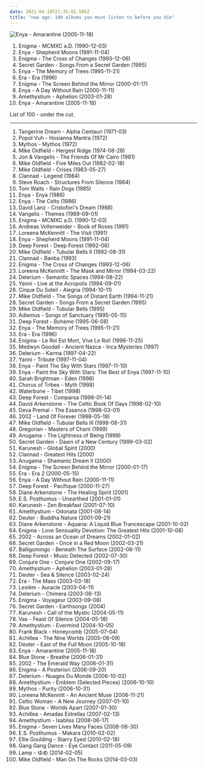 ```yaml
---
date: 2021-04-10T21:35:01.595Z
title: "new age: 100 albums you must listen to before you die"
---
```

![Enya - Amarantine (2005-11-18)](http://coverartarchive.org/release/b68a9abc-5e45-3fa6-8a6f-b0e9572ba1c9/8316179451-500.jpg "Enya - Amarantine (2005-11-18)")
<ol class="albums">
<li data-cover="http://coverartarchive.org/release/edf41191-f9ae-4eeb-9285-adbb1e1080f4/5899686673-500.jpg" data-tags="new age, enigma" role="button">Enigma - MCMXC a.D. (1990-12-03)</li>
<li data-cover="http://coverartarchive.org/release/2fbbe6b7-5679-33cf-a084-ee4bd5429807/16797026280-500.jpg" data-tags="celtic, new age" role="button">Enya - Shepherd Moons (1991-11-04)</li>
<li data-cover="https://via.placeholder.com/450" data-tags="new age" role="button">Enigma - The Cross of Changes (1993-12-06)</li>
<li data-cover="http://coverartarchive.org/release/241eeee9-802f-3bf4-85e2-733cdd209836/27181976185-500.jpg" data-tags="new age, celtic, secret garden" role="button">Secret Garden - Songs From a Secret Garden (1995)</li>
<li data-cover="http://coverartarchive.org/release/c96068a9-9d40-3756-b624-a0a7e94cf0e4/22180420062-500.jpg" data-tags="new age, celtic" role="button">Enya - The Memory of Trees (1995-11-21)</li>
<li data-cover="http://coverartarchive.org/release/e6ad5820-ad0a-3a8d-9dc8-5588aa4643d9/9943104925-500.jpg" data-tags="era, new age" role="button">Era - Era (1996)</li>
<li data-cover="http://coverartarchive.org/release/a587b53b-8e38-49bd-9546-c0289998511f/28359155946-500.jpg" data-tags="new age, enigma" role="button">Enigma - The Screen Behind the Mirror (2000-01-17)</li>
<li data-cover="http://coverartarchive.org/release/76d53e8d-a605-3a57-a188-450d6884fff5/13737540134-500.jpg" data-tags="new age, celtic, enya" role="button">Enya - A Day Without Rain (2000-11-11)</li>
<li data-cover="http://coverartarchive.org/release/5fc78c2c-3ad2-4152-b7c8-0fb25d1316e7/11792823041-500.jpg" data-tags="new age, ambient" role="button">Amethystium - Aphelion (2003-01-28)</li>
<li data-cover="http://coverartarchive.org/release/b68a9abc-5e45-3fa6-8a6f-b0e9572ba1c9/8316179451-500.jpg" data-tags="new age, celtic" role="button">Enya - Amarantine (2005-11-18)</li>
</ol>
List of 100 - under the cut.
<!-- more -->

_________________

<ol class="albums">
<li data-cover="http://coverartarchive.org/release/5da3d47c-29d6-3269-8ce8-df4668a737a9/9153707030-500.jpg" data-tags="electronic, new age, krautrock, space" role="button">
Tangerine Dream - Alpha Centauri (1971-03)
</li>
<li data-cover="http://coverartarchive.org/release/8ea4b878-756e-3579-9c91-70623918c04c/9735906881-500.jpg" data-tags="experimental, new age, krautrock" role="button">
Popol Vuh - Hosianna Mantra (1972)
</li>
<li data-cover="https://img.discogs.com/A8Q1FjBMKODKL1WWbAaHEsGrkE0=/fit-in/600x592/filters:strip_icc():format(jpeg):mode_rgb():quality(90)/discogs-images/R-501853-1219671378.jpeg.jpg" data-tags="new age, chillout" role="button">
Mythos - Mythos (1972)
</li>
<li data-cover="https://img.discogs.com/iQuDkDouKJZSou1DKToKPxqdIDs=/fit-in/600x600/filters:strip_icc():format(jpeg):mode_rgb():quality(90)/discogs-images/R-2854258-1304165274.jpeg.jpg" data-tags="progressive rock" role="button">
Mike Oldfield - Hergest Ridge (1974-08-28)
</li>
<li data-cover="https://via.placeholder.com/450" data-tags="vangelis" role="button">
Jon & Vangelis - The Friends Of Mr Cairo (1981)
</li>
<li data-cover="https://img.discogs.com/QuPHXzK98xC_y4b82k_v2NiTEGs=/fit-in/600x594/filters:strip_icc():format(jpeg):mode_rgb():quality(90)/discogs-images/R-6207532-1440860574-3062.jpeg.jpg" data-tags="progressive rock" role="button">
Mike Oldfield - Five Miles Out (1982-02-18)
</li>
<li data-cover="http://coverartarchive.org/release/c7d24b1b-213f-3271-a392-a17b3cdc0d49/9708066247-500.jpg" data-tags="progressive rock" role="button">
Mike Oldfield - Crises (1983-05-27)
</li>
<li data-cover="http://coverartarchive.org/release/17b6081f-cc8e-4dbd-b8da-ff89b6957e1a/13144429451-500.jpg" data-tags="celtic" role="button">
Clannad - Legend (1984)
</li>
<li data-cover="http://coverartarchive.org/release/29194d09-f4c5-4578-b41c-cbe976e6f330/15874058610-500.jpg" data-tags="ambient" role="button">
Steve Roach - Structures From Silence (1984)
</li>
<li data-cover="https://img.discogs.com/aRXXBW4vRsDn82_HffthzIPKoMg=/fit-in/480x360/filters:strip_icc():format(jpeg):mode_rgb():quality(90)/discogs-images/R-4551981-1512465921-4171.jpeg.jpg" data-tags="singer-songwriter" role="button">
Tom Waits - Rain Dogs (1985)
</li>
<li data-cover="http://coverartarchive.org/release/75426382-d7f5-458e-b50d-370a21c430c9/10253435044-500.jpg" data-tags="new age" role="button">
Enya - Enya (1986)
</li>
<li data-cover="http://coverartarchive.org/release/ba307aa7-3a01-4015-b9bb-2243bc0812dc/8421724752-500.jpg" data-tags="celtic" role="button">
Enya - The Celts (1986)
</li>
<li data-cover="https://img.discogs.com/GS663S7sapeLe0VxWsvOmdwK3tg=/fit-in/598x583/filters:strip_icc():format(jpeg):mode_rgb():quality(90)/discogs-images/R-2174292-1356312695-5687.jpeg.jpg" data-tags="piano, new age, instrumental" role="button">
David Lanz - Cristofori's Dream (1988)
</li>
<li data-cover="http://coverartarchive.org/release/120f31f2-923a-37f7-ad9e-9f0f2eb0cc5e/24068894402-500.jpg" data-tags="instrumental, soundtrack" role="button">
Vangelis - Themes (1989-09-01)
</li>
<li data-cover="http://coverartarchive.org/release/edf41191-f9ae-4eeb-9285-adbb1e1080f4/5899686673-500.jpg" data-tags="new age, enigma" role="button">
Enigma - MCMXC a.D. (1990-12-03)
</li>
<li data-cover="http://coverartarchive.org/release/3afdaa5d-a6d6-40a2-ade7-000c4de36cb9/17105253141-500.jpg" data-tags="new age" role="button">
Andreas Vollenweider - Book of Roses (1991)
</li>
<li data-cover="https://img.discogs.com/2TVIvMUyZEKm_2lDGtfUeXKJWJc=/fit-in/600x600/filters:strip_icc():format(jpeg):mode_rgb():quality(90)/discogs-images/R-5736152-1401249094-3734.jpeg.jpg" data-tags="celtic" role="button">
Loreena McKennitt - The Visit (1991)
</li>
<li data-cover="http://coverartarchive.org/release/2fbbe6b7-5679-33cf-a084-ee4bd5429807/16797026280-500.jpg" data-tags="celtic, new age" role="button">
Enya - Shepherd Moons (1991-11-04)
</li>
<li data-cover="http://coverartarchive.org/release/d8834ebd-c636-4ae5-98d4-da6840256df1/2587583831-500.jpg" data-tags="ambient, new age" role="button">
Deep Forest - Deep Forest (1992-06)
</li>
<li data-cover="http://coverartarchive.org/release/85c27f15-73f0-3377-b27b-dd59ad790ab3/21748686698-500.jpg" data-tags="instrumental" role="button">
Mike Oldfield - Tubular Bells II (1992-08-31)
</li>
<li data-cover="https://img.discogs.com/xbSveh6u1PT6wIjBm6QxyCvJB0k=/fit-in/600x600/filters:strip_icc():format(jpeg):mode_rgb():quality(90)/discogs-images/R-8996453-1472983258-2777.jpeg.jpg" data-tags="celtic, new age" role="button">
Clannad - Banba (1993)
</li>
<li data-cover="https://via.placeholder.com/450" data-tags="new age" role="button">
Enigma - The Cross of Changes (1993-12-06)
</li>
<li data-cover="http://coverartarchive.org/release/37c6a72e-aabb-4c31-a35e-d3ebfec2550f/4138136542-500.jpg" data-tags="celtic" role="button">
Loreena McKennitt - The Mask and Mirror (1994-03-22)
</li>
<li data-cover="http://coverartarchive.org/release/a19d73a5-005c-4be6-b256-2ca68249f176/18661266418-500.jpg" data-tags="electronic, ambient, chillout, electronica, delerium" role="button">
Delerium - Semantic Spaces (1994-08-22)
</li>
<li data-cover="http://coverartarchive.org/release/311dfa35-0d6f-462b-b3b6-7b7f1dc3b4d1/11507971335-500.jpg" data-tags="yanni" role="button">
Yanni - Live at the Acropolis (1994-09-01)
</li>
<li data-cover="http://coverartarchive.org/release/7074c5b5-1381-4e12-a596-cde003869cd2/10873806431-500.jpg" data-tags="new age, soundtrack" role="button">
Cirque Du Soleil - Alegria (1994-10-11)
</li>
<li data-cover="http://coverartarchive.org/release/397dce0c-4cb6-3a14-bf04-06cc4776d1a1/17460087873-500.jpg" data-tags="new age" role="button">
Mike Oldfield - The Songs of Distant Earth (1994-11-21)
</li>
<li data-cover="http://coverartarchive.org/release/241eeee9-802f-3bf4-85e2-733cdd209836/27181976185-500.jpg" data-tags="new age, celtic, secret garden" role="button">
Secret Garden - Songs From a Secret Garden (1995)
</li>
<li data-cover="https://img.discogs.com/P0DzPhdfZ95KP8ESoJ0PJt99yXc=/fit-in/498x794/filters:strip_icc():format(jpeg):mode_rgb():quality(90)/discogs-images/R-11854047-1523523939-1617.jpeg.jpg" data-tags="progressive rock, instrumental" role="button">
Mike Oldfield - Tubular Bells (1995)
</li>
<li data-cover="http://coverartarchive.org/release/b3cd63b6-ee9d-33ff-9aad-d49311880ff8/4554695782-500.jpg" data-tags="new age, adiemus" role="button">
Adiemus - Songs of Sanctuary (1995-05-15)
</li>
<li data-cover="http://coverartarchive.org/release/7a1234c0-0c18-3394-bbe1-1204f616bec2/1270264448-500.jpg" data-tags="new age, world" role="button">
Deep Forest - Boheme (1995-06-08)
</li>
<li data-cover="http://coverartarchive.org/release/c96068a9-9d40-3756-b624-a0a7e94cf0e4/22180420062-500.jpg" data-tags="new age, celtic" role="button">
Enya - The Memory of Trees (1995-11-21)
</li>
<li data-cover="http://coverartarchive.org/release/e6ad5820-ad0a-3a8d-9dc8-5588aa4643d9/9943104925-500.jpg" data-tags="era, new age" role="button">
Era - Era (1996)
</li>
<li data-cover="https://img.discogs.com/jx5m4pm_mFGOSp11wc5sJ6RpPkc=/fit-in/495x499/filters:strip_icc():format(jpeg):mode_rgb():quality(90)/discogs-images/R-5082908-1384022908-1977.jpeg.jpg" data-tags="new age, enigma" role="button">
Enigma - Le Roi Est Mort, Vive Le Roi! (1996-11-25)
</li>
<li data-cover="http://coverartarchive.org/release/d4d8f4fa-2133-453e-b020-61bc6e2c66e0/18247329152-500.jpg" data-tags="new age" role="button">
Medwyn Goodall - Ancient Nazca - Inca Mysteries (1997)
</li>
<li data-cover="http://coverartarchive.org/release/5a10bb6c-a45a-3a7c-8b3e-db564afae2f3/14512497121-500.jpg" data-tags="ambient" role="button">
Delerium - Karma (1997-04-22)
</li>
<li data-cover="http://coverartarchive.org/release/017f86a2-097c-432c-9ecd-7f3ebf6e8eef/22110454730-500.jpg" data-tags="new age" role="button">
Yanni - Tribute (1997-11-04)
</li>
<li data-cover="http://coverartarchive.org/release/281397de-fa8e-491a-b664-f03d5eb49c19/15932053701-500.jpg" data-tags="new age, enya, storms in africa, boadicea, only if" role="button">
Enya - Paint The Sky With Stars (1997-11-10)
</li>
<li data-cover="http://coverartarchive.org/release/0ef2d01b-02bf-35b6-949a-0666edbdc839/6637250207-500.jpg" data-tags="enya" role="button">
Enya - Paint the Sky With Stars: The Best of Enya (1997-11-10)
</li>
<li data-cover="https://img.discogs.com/9SU-WGHI8Z0H_KSCsX7_0lmPNNM=/fit-in/600x517/filters:strip_icc():format(jpeg):mode_rgb():quality(90)/discogs-images/R-4478044-1366005000-2493.jpeg.jpg" data-tags="new age, female vocalists, classical crossover" role="button">
Sarah Brightman - Eden (1998)
</li>
<li data-cover="https://img.discogs.com/GQwMG2t3fu4RMDy4vdKZ99ztKy0=/fit-in/600x529/filters:strip_icc():format(jpeg):mode_rgb():quality(90)/discogs-images/R-709134-1469826219-3396.jpeg.jpg" data-tags="chorus of tribes-myth, electronic" role="button">
Chorus of Tribes - Myth (1998)
</li>
<li data-cover="https://via.placeholder.com/450" data-tags="chillout, new age" role="button">
Waterbone - Tibet (1998)
</li>
<li data-cover="http://coverartarchive.org/release/5a623c8d-7878-3d2a-8d87-60b5a31340e8/12921336614-500.jpg" data-tags="world, new age" role="button">
Deep Forest - Comparsa (1998-01-14)
</li>
<li data-cover="http://coverartarchive.org/release/a948de2b-b7fb-4826-ad61-53b0dc20d708/15270866152-500.jpg" data-tags="celtic" role="button">
David Arkenstone - The Celtic Book Of Days (1998-02-10)
</li>
<li data-cover="https://img.discogs.com/WXehK75GZKE4T8W2qXuiNJUWjlY=/fit-in/600x600/filters:strip_icc():format(jpeg):mode_rgb():quality(90)/discogs-images/R-1021242-1541336852-8089.jpeg.jpg" data-tags="mantra, new age, meditative" role="button">
Deva Premal - The Essence (1998-03-01)
</li>
<li data-cover="http://coverartarchive.org/release/235cb0ac-d357-49f6-acb6-d36fbb940daa/15886844101-500.jpg" data-tags="new age, instrumental, peaceful" role="button">
2002 - Land Of Forever (1998-05-19)
</li>
<li data-cover="http://coverartarchive.org/release/8e5fe11f-78a9-438d-9be0-657af14d2f97/15394369338-500.jpg" data-tags="instrumental, progressive rock" role="button">
Mike Oldfield - Tubular Bells III (1998-08-31)
</li>
<li data-cover="http://coverartarchive.org/release/749f4d3e-14ac-42bf-a5e6-f308ffd080fb/10375802721-500.jpg" data-tags="new age, gregorian chant" role="button">
Gregorian - Masters of Chant (1999)
</li>
<li data-cover="https://img.discogs.com/SctnU0WyCyk03GPStB5QSZQKtTU=/fit-in/600x600/filters:strip_icc():format(jpeg):mode_rgb():quality(90)/discogs-images/R-11059814-1509109793-1728.jpeg.jpg" data-tags="new age, relaxing instrumental" role="button">
Anugama - The Lightness of Being (1999)
</li>
<li data-cover="http://coverartarchive.org/release/33f464bc-2922-3018-a958-560194a5f775/10673178657-500.jpg" data-tags="new age, secret garden" role="button">
Secret Garden - Dawn of a New Century (1999-03-02)
</li>
<li data-cover="https://via.placeholder.com/450" data-tags="new age" role="button">
Karunesh - Global Spirit (2000)
</li>
<li data-cover="http://coverartarchive.org/release/387f7c8c-3c49-4601-af97-c7db2ba52593/20872496494-500.jpg" data-tags="new age, folk, celtic" role="button">
Clannad - Greatest Hits (2000)
</li>
<li data-cover="https://img.discogs.com/aR_DAnxf1_Q3nsm6cGttuLUqLjI=/fit-in/600x599/filters:strip_icc():format(jpeg):mode_rgb():quality(90)/discogs-images/R-1920300-1561466655-8429.jpeg.jpg" data-tags="new age, relaxing" role="button">
Anugama - Shamanic Dream II (2000)
</li>
<li data-cover="http://coverartarchive.org/release/a587b53b-8e38-49bd-9546-c0289998511f/28359155946-500.jpg" data-tags="new age, enigma" role="button">
Enigma - The Screen Behind the Mirror (2000-01-17)
</li>
<li data-cover="http://coverartarchive.org/release/e0a44af5-13fb-303c-9df3-5ec23029c928/1171318298-500.jpg" data-tags="new age" role="button">
Era - Era 2 (2000-05-15)
</li>
<li data-cover="http://coverartarchive.org/release/76d53e8d-a605-3a57-a188-450d6884fff5/13737540134-500.jpg" data-tags="new age, celtic, enya" role="button">
Enya - A Day Without Rain (2000-11-11)
</li>
<li data-cover="http://coverartarchive.org/release/138001e8-ea58-429b-be5b-05ab4fb1fdc1/14970489576-500.jpg" data-tags="ambient, new age, electronic" role="button">
Deep Forest - Pacifique (2000-11-27)
</li>
<li data-cover="http://coverartarchive.org/release/43284b14-75a2-4825-8664-a75fa2e0092d/24417195325-500.jpg" data-tags="new age" role="button">
Diane Arkenstone - The Healing Spirit (2001)
</li>
<li data-cover="http://coverartarchive.org/release/c958fc3b-1a1a-4728-ae0b-a149eb5abfa9/8791017488-500.jpg" data-tags="new age" role="button">
E.S. Posthumus - Unearthed (2001-01-01)
</li>
<li data-cover="https://img.discogs.com/MXZJJ8GOHgnKGF9AxsPqNJbJ16g=/fit-in/600x598/filters:strip_icc():format(jpeg):mode_rgb():quality(90)/discogs-images/R-1123351-1193892078.jpeg.jpg" data-tags="new age" role="button">
Karunesh - Zen Breakfast (2001-07-10)
</li>
<li data-cover="http://coverartarchive.org/release/2a4d245c-f596-4ea5-91ef-0c5761b0f826/2308134752-500.jpg" data-tags="new age, ambient" role="button">
Amethystium - Odonata (2001-08-14)
</li>
<li data-cover="http://coverartarchive.org/release/e85f1a26-8829-41c4-9761-a42a9be139b6/15413923255-500.jpg" data-tags="meditation" role="button">
Deuter - Buddha Nature (2001-09-21)
</li>
<li data-cover="http://coverartarchive.org/release/8dde58df-e662-499d-9a9a-deed5f551bc0/26128597853-500.jpg" data-tags="new age" role="button">
Diane Arkenstone - Aquaria: A Liquid Blue Trancescape (2001-10-02)
</li>
<li data-cover="http://coverartarchive.org/release/1704269f-6866-389f-aa8c-51ed2476be3c/5678858162-500.jpg" data-tags="new age, enigma" role="button">
Enigma - Love Sensuality Devotion: The Greatest Hits (2001-10-08)
</li>
<li data-cover="http://coverartarchive.org/release/9f02bc5e-8100-4acc-8c02-b128c496b90e/11637455866-500.jpg" data-tags="new age" role="button">
2002 - Across an Ocean of Dreams (2002-01-02)
</li>
<li data-cover="http://coverartarchive.org/release/880019b0-9411-4bb1-ad55-fb8b31d14bce/22408375238-500.jpg" data-tags="celtic" role="button">
Secret Garden - Once in a Red Moon (2002-03-21)
</li>
<li data-cover="http://coverartarchive.org/release/d191264d-ffdc-4816-9564-fc2b149eab14/1496309090-500.jpg" data-tags="new age" role="button">
Balligomingo - Beneath The Surface (2002-06-11)
</li>
<li data-cover="http://coverartarchive.org/release/65aaedc6-c698-4a45-9291-be5680bea6bf/6599717820-500.jpg" data-tags="electronic, new age" role="button">
Deep Forest - Music Detected (2002-07-30)
</li>
<li data-cover="http://coverartarchive.org/release/b1374cc9-4e6f-4ec8-9902-84ae1430d0a6/21618689737-500.jpg" data-tags="ambient, chillout" role="button">
Conjure One - Conjure One (2002-09-17)
</li>
<li data-cover="http://coverartarchive.org/release/5fc78c2c-3ad2-4152-b7c8-0fb25d1316e7/11792823041-500.jpg" data-tags="new age, ambient" role="button">
Amethystium - Aphelion (2003-01-28)
</li>
<li data-cover="http://coverartarchive.org/release/fb2a35e5-9bda-4627-9035-e38d4fd35b81/15673119439-500.jpg" data-tags="new age" role="button">
Deuter - Sea & Silence (2003-02-24)
</li>
<li data-cover="http://coverartarchive.org/release/2f627353-447e-33b9-aca5-9c3faa4586aa/3245210755-500.jpg" data-tags="new age, era" role="button">
Era - The Mass (2003-03-18)
</li>
<li data-cover="http://coverartarchive.org/release/84f907d1-719d-442b-853e-36f1d05c79b1/26569542426-500.jpg" data-tags="gregorian chant, lesiem, new age" role="button">
Lesiëm - Auracle (2003-04-11)
</li>
<li data-cover="https://img.discogs.com/XRNMoTkID3Igd_KNFYhMxOhV0ZE=/fit-in/600x601/filters:strip_icc():format(jpeg):mode_rgb():quality(90)/discogs-images/R-6246860-1414683603-8850.jpeg.jpg" data-tags="ambient" role="button">
Delerium - Chimera (2003-06-13)
</li>
<li data-cover="https://img.discogs.com/8cVaQakbPbZi1w0IaTpeVchpGW4=/fit-in/600x530/filters:strip_icc():format(jpeg):mode_rgb():quality(90)/discogs-images/R-207489-1617390721-6016.jpeg.jpg" data-tags="new age, enigma" role="button">
Enigma - Voyageur (2003-09-08)
</li>
<li data-cover="http://coverartarchive.org/release/479ca9bb-bdeb-4e9f-a0e2-937851ccbecf/7633029193-500.jpg" data-tags="new age" role="button">
Secret Garden - Earthsongs (2004)
</li>
<li data-cover="http://coverartarchive.org/release/30f7f74c-b36e-4142-84cc-c6180ea7221a/28378270424-500.jpg" data-tags="new age, meditation" role="button">
Karunesh - Call of the Mystic (2004-05-11)
</li>
<li data-cover="http://coverartarchive.org/release/3fb4021f-345e-4688-bc3a-126e30bdfb59/21574217184-500.jpg" data-tags="world music, ethereal, new age" role="button">
Vas - Feast Of Silence (2004-05-18)
</li>
<li data-cover="http://coverartarchive.org/release/540ad2af-01ee-492c-b9de-7bc8dffb7cd3/6752013943-500.jpg" data-tags="new age" role="button">
Amethystium - Evermind (2004-10-05)
</li>
<li data-cover="https://img.discogs.com/vpS3Dc-Yhl7f8JH5pPpPDsqHPIg=/fit-in/600x587/filters:strip_icc():format(jpeg):mode_rgb():quality(90)/discogs-images/R-2849622-1303857829.jpeg.jpg" data-tags="singer-songwriter, new age, 00s, 2000s, my favorites, my-alt-c, traumhaft, honeycomb, 20 favorite albums of 2005, make me happy now, lieblings2, arbeitsmusik" role="button">
Frank Black - Honeycomb (2005-07-04)
</li>
<li data-cover="http://coverartarchive.org/release/dab03d71-aa7b-4d89-aa1d-20132a70c1af/11537775771-500.jpg" data-tags="new age" role="button">
Achillea - The Nine Worlds (2005-08-09)
</li>
<li data-cover="https://img.discogs.com/zrHhI4AAuvdXMs0udXX1cObnsyg=/fit-in/597x595/filters:strip_icc():format(jpeg):mode_rgb():quality(90)/discogs-images/R-2865155-1304634115.jpeg.jpg" data-tags="new age, meditation, relax" role="button">
Deuter - East of the Full Moon (2005-10-18)
</li>
<li data-cover="http://coverartarchive.org/release/b68a9abc-5e45-3fa6-8a6f-b0e9572ba1c9/8316179451-500.jpg" data-tags="new age, celtic" role="button">
Enya - Amarantine (2005-11-18)
</li>
<li data-cover="http://coverartarchive.org/release/0365ca74-954f-4722-8248-21475ecc3fdc/26547972403-500.jpg" data-tags="new age, chillout breathe, ambient" role="button">
Blue Stone - Breathe (2006-01-31)
</li>
<li data-cover="http://coverartarchive.org/release/6b6c5339-285b-4993-b4f0-2cfe05ba0e7c/11637525105-500.jpg" data-tags="new age, peaceful" role="button">
2002 - The Emerald Way (2006-01-31)
</li>
<li data-cover="http://coverartarchive.org/release/d6ef97e5-02eb-4119-9f90-04753b8053f8/4187337234-500.jpg" data-tags="new age" role="button">
Enigma - A Posteriori (2006-09-20)
</li>
<li data-cover="https://img.discogs.com/yGFB9KNp46gTs9iW7mS3hfnZjqE=/fit-in/300x260/filters:strip_icc():format(jpeg):mode_rgb():quality(90)/discogs-images/R-51818-001.jpg.jpg" data-tags="ambient" role="button">
Delerium - Nuages Du Monde (2006-10-02)
</li>
<li data-cover="http://coverartarchive.org/release/d2b2cae8-31f8-43b6-a96b-381f615468e9/4035004328-500.jpg" data-tags="new age, ambient" role="button">
Amethystium - Emblem (Selected Pieces) (2006-10-10)
</li>
<li data-cover="http://coverartarchive.org/release/ab574ffb-2e56-4414-aa43-af4955bcbb72/22356708007-500.jpg" data-tags="new age, chillout, ambient" role="button">
Mythos - Purity (2006-10-31)
</li>
<li data-cover="http://coverartarchive.org/release/2afca94e-fa2e-3254-8924-7deb7eebf93a/3198564493-500.jpg" data-tags="celtic, new age, female vocalists" role="button">
Loreena McKennitt - An Ancient Muse (2006-11-21)
</li>
<li data-cover="http://coverartarchive.org/release/5944569f-c36d-4520-a564-1d603bc3b0df/4476228153-500.jpg" data-tags="celtic" role="button">
Celtic Woman - A New Journey (2007-01-10)
</li>
<li data-cover="https://via.placeholder.com/450" data-tags="new age" role="button">
Blue Stone - Worlds Apart (2007-01-30)
</li>
<li data-cover="http://coverartarchive.org/release/432c164d-a9cc-4735-9f83-1507c289d569/11539678567-500.jpg" data-tags="new age" role="button">
Achillea - Amadas Estrellas (2007-02-13)
</li>
<li data-cover="https://via.placeholder.com/450" data-tags="new age" role="button">
Amethystium - Isabliss (2008-06-17)
</li>
<li data-cover="http://coverartarchive.org/release/8a5e7990-51b3-409b-94fc-e07692709fb5/4187350753-500.jpg" data-tags="new age" role="button">
Enigma - Seven Lives Many Faces (2008-08-30)
</li>
<li data-cover="http://coverartarchive.org/release/38d98a67-9fe0-3c1d-9b9a-6ba6475da30c/5572267812-500.jpg" data-tags="instrumental, epic, choral, new age, orchestral, uplifting, 10s, february, trailer music, 2nd" role="button">
E.S. Posthumus - Makara (2010-02-02)
</li>
<li data-cover="https://img.discogs.com/IZ7G1DN-PATB30I1Rs5mvGmZ14Y=/fit-in/598x590/filters:strip_icc():format(jpeg):mode_rgb():quality(90)/discogs-images/R-2129117-1414612668-5460.jpeg.jpg" data-tags="trance, electronic, ambient" role="button">
Ellie Goulding - Starry Eyed (2010-02-18)
</li>
<li data-cover="https://img.discogs.com/ovSxiuDh8VwF-TF7keyKe9je-v8=/fit-in/575x575/filters:strip_icc():format(jpeg):mode_rgb():quality(90)/discogs-images/R-2873285-1305045271.jpeg.jpg" data-tags="neo-psychedelia" role="button">
Gang Gang Dance - Eye Contact (2011-05-09)
</li>
<li data-cover="http://coverartarchive.org/release/15a991b2-c3ef-4475-ae96-fcff38406305/8837373509-500.jpg" data-tags="japanese, new age, dreamy, boobs on cover" role="button">
Lamp - ゆめ (2014-02-05)
</li>
<li data-cover="http://coverartarchive.org/release/fbfa4f47-088e-4957-9a10-5f61bd5f2341/14081906186-500.jpg" data-tags="pop, new age, english, mike oldfield" role="button">
Mike Oldfield - Man On The Rocks (2014-03-03)
</li>
</ol>